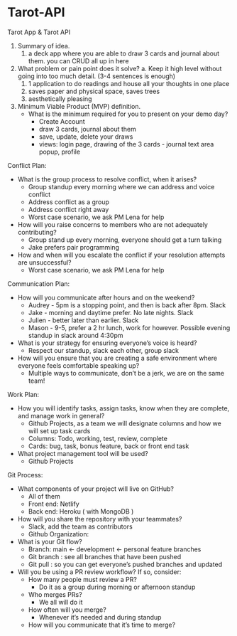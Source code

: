 # Tarot-API

Tarot App & Tarot API
1. Summary of idea.
    1. a deck app where you are able to draw 3 cards and journal about them. you can CRUD all up in here
2. What problem or pain point does it solve? a. Keep it high level without going into too much detail. (3-4 sentences is enough)
    1. 1 application to do readings and house all your thoughts in one place
    2. saves paper and physical space, saves trees 
    3. aesthetically pleasing
3. Minimum Viable Product (MVP) definition.
    * What is the minimum required for you to present on your demo day?
        * Create Account
        * draw 3 cards, journal about them
        * save, update, delete your draws
        * views: login page, drawing of the 3 cards - journal text area popup, profile

Conflict Plan:

* What is the group process to resolve conflict, when it arises?
    * Group standup every morning where we can address and voice conflict
    * Address conflict as a group
    * Address conflict right away
    * Worst case scenario, we ask PM Lena for help
* How will you raise concerns to members who are not adequately contributing?
    * Group stand up every morning, everyone should get a turn talking
    * Jake prefers pair programming 
* How and when will you escalate the conflict if your resolution attempts are unsuccessful?
    * Worst case scenario, we ask PM Lena for help

Communication Plan:

* How will you communicate after hours and on the weekend?
    * Audrey - 5pm is a stopping point, and then is back after 8pm. Slack
    * Jake - morning and daytime prefer. No late nights. Slack
    * Julien - better later than earlier. Slack
    * Mason - 9-5, prefer a 2 hr lunch, work for however. Possible evening standup in slack around 4:30pm
* What is your strategy for ensuring everyone’s voice is heard?
    * Respect our standup, slack each other, group slack
* How will you ensure that you are creating a safe environment where everyone feels comfortable speaking up?
    * Multiple ways to communicate, don’t be a jerk, we are on the same team!

Work Plan:

* How you will identify tasks, assign tasks, know when they are complete, and manage work in general?
    * Github Projects, as a team we will designate columns and how we will set up task cards
    * Columns: Todo, working, test, review, complete
    * Cards: bug, task, bonus feature, back or front end task
* What project management tool will be used?
    * Github Projects

Git Process:

* What components of your project will live on GitHub?
    * All of them
    * Front end: Netlify
    * Back end: Heroku ( with MongoDB )
* How will you share the repository with your teammates?
    * Slack, add the team as contributors
    * Github Organization: 
* What is your Git flow?
    * Branch: main <- development <- personal feature branches
    * Git branch : see all branches that have been pushed
    * Git pull : so you can get everyone’s pushed branches and updated
* Will you be using a PR review workflow? If so, consider:
    * How many people must review a PR?
        * Do it as a group during morning or afternoon standup
    * Who merges PRs?
        * We all will do it
    * How often will you merge?
        * Whenever it’s needed and during standup
    * How will you communicate that it’s time to merge?
